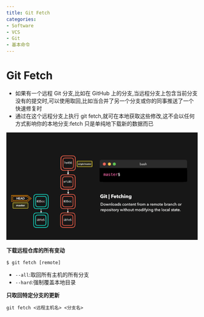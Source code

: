 ```yaml
---
title: Git Fetch
categories:
- Software
- VCS
- Git
- 基本命令
---
```

# Git Fetch

- 如果有一个远程 Git 分支,比如在 GitHub 上的分支,当远程分支上包含当前分支没有的提交时,可以使用取回,比如当合并了另一个分支或你的同事推送了一个快速修复时
- 通过在这个远程分支上执行 git fetch,就可在本地获取这些修改,这不会以任何方式影响你的本地分支:fetch 只是单纯地下载新的数据而已

![](https://raw.githubusercontent.com/LuShan123888/Files/main/Pictures/2020-12-10-hVziLcuZmjHIS5D.gif)

**下载远程仓库的所有变动**

```shell
$ git fetch [remote]
```

- `--all`:取回所有主机的所有分支
- `--hard`:强制覆盖本地目录

**只取回特定分支的更新**

```shell
git fetch <远程主机名> <分支名>
```

